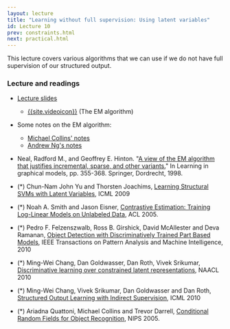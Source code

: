 ```yaml
---
layout: lecture
title: "Learning without full supervision: Using latent variables"
id: Lecture 10
prev: constraints.html
next: practical.html
---
```


This lecture covers various algorithms that we can use if we do not
have full supervision of our structured output.

### Lecture and readings

- [Lecture slides]({{site.lectures}}/slides/weak-supervision/weak-supervision.pdf)
  - [{{site.videoicon}}](https://youtu.be/n_t4DM_DpF8) (The EM algorithm)

- Some notes on the EM algorithm:
  - [Michael Collins' notes](http://www.cs.columbia.edu/~mcollins/em.pdf)
  - [Andrew Ng's notes](http://cs229.stanford.edu/notes/cs229-notes8.pdf)

- Neal, Radford M., and Geoffrey E. Hinton. "[A view of the EM algorithm that justifies incremental, sparse, and other variants.](http://ftp.cs.utoronto.ca/cs/ftp/pub/radford/emk.pdf)" In Learning in graphical models, pp. 355-368. Springer, Dordrecht, 1998.

-   (\*) Chun-Nam John Yu and Thorsten Joachims, [Learning Structural
    SVMs with Latent
    Variables](http://www.cs.cornell.edu/~cnyu/papers/icml09_latentssvm.pdf),
    ICML 2009

-   (\*) Noah A. Smith and Jason Eisner, [Contrastive Estimation:
    Training Log-Linear Models on Unlabeled
    Data](http://aclweb.org/anthology/P/P05/P05-1044.pdf), ACL 2005.

-   (\*) Pedro F. Felzenszwalb, Ross B. Girshick, David McAllester and
    Deva Ramanan, [Object Detection with Discriminatively Trained Part
    Based Models](http://cs.brown.edu/~pff/papers/lsvm-pami.pdf), IEEE
    Transactions on Pattern Analysis and Machine Intelligence, 2010

-   (\*) Ming-Wei Chang, Dan Goldwasser, Dan Roth, Vivek Srikumar,
     [Discriminative learning over constrained latent representations](http://www.aclweb.org/anthology/N10-1066.pdf), NAACL 2010

-   (\*) Ming-Wei Chang, Vivek Srikumar, Dan Goldwasser and Dan Roth,
    [Structured Output Learning with Indirect
    Supervision](http://l2r.cs.uiuc.edu/~danr/Papers/CSGR10.pdf), ICML 2010

-   (\*) Ariadna Quattoni, Michael Collins and Trevor Darrell,
    [Conditional Random Fields for Object Recognition](https://papers.nips.cc/paper/2652-conditional-random-fields-for-object-recognition.pdf),
    NIPS 2005.
